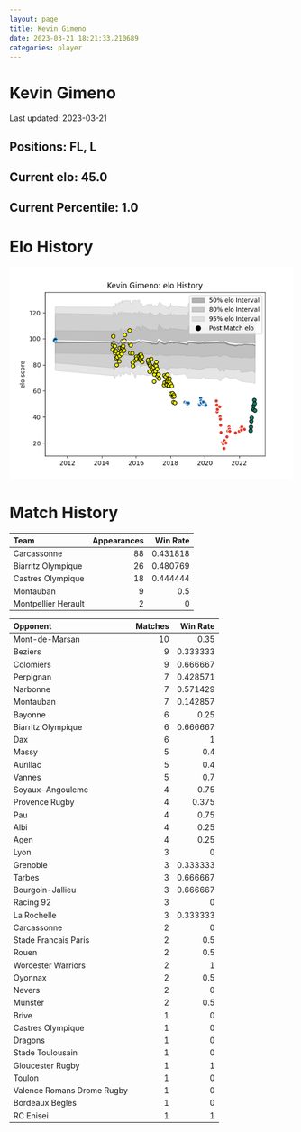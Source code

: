 ```yaml
---  
layout: page  
title: Kevin Gimeno  
date: 2023-03-21 18:21:33.210689  
categories: player  
---
```

# Kevin Gimeno


Last updated: 2023-03-21
## Positions: FL, L

## Current elo: 45.0

## Current Percentile: 1.0

# Elo History


![elo history](history_KevinGimeno.png)
# Match History


| Team                |   Appearances |   Win Rate |
|:--------------------|--------------:|-----------:|
| Carcassonne         |            88 |   0.431818 |
| Biarritz Olympique  |            26 |   0.480769 |
| Castres Olympique   |            18 |   0.444444 |
| Montauban           |             9 |   0.5      |
| Montpellier Herault |             2 |   0        |

| Opponent                   |   Matches |   Win Rate |
|:---------------------------|----------:|-----------:|
| Mont-de-Marsan             |        10 |   0.35     |
| Beziers                    |         9 |   0.333333 |
| Colomiers                  |         9 |   0.666667 |
| Perpignan                  |         7 |   0.428571 |
| Narbonne                   |         7 |   0.571429 |
| Montauban                  |         7 |   0.142857 |
| Bayonne                    |         6 |   0.25     |
| Biarritz Olympique         |         6 |   0.666667 |
| Dax                        |         6 |   1        |
| Massy                      |         5 |   0.4      |
| Aurillac                   |         5 |   0.4      |
| Vannes                     |         5 |   0.7      |
| Soyaux-Angouleme           |         4 |   0.75     |
| Provence Rugby             |         4 |   0.375    |
| Pau                        |         4 |   0.75     |
| Albi                       |         4 |   0.25     |
| Agen                       |         4 |   0.25     |
| Lyon                       |         3 |   0        |
| Grenoble                   |         3 |   0.333333 |
| Tarbes                     |         3 |   0.666667 |
| Bourgoin-Jallieu           |         3 |   0.666667 |
| Racing 92                  |         3 |   0        |
| La Rochelle                |         3 |   0.333333 |
| Carcassonne                |         2 |   0        |
| Stade Francais Paris       |         2 |   0.5      |
| Rouen                      |         2 |   0.5      |
| Worcester Warriors         |         2 |   1        |
| Oyonnax                    |         2 |   0.5      |
| Nevers                     |         2 |   0        |
| Munster                    |         2 |   0.5      |
| Brive                      |         1 |   0        |
| Castres Olympique          |         1 |   0        |
| Dragons                    |         1 |   0        |
| Stade Toulousain           |         1 |   0        |
| Gloucester Rugby           |         1 |   1        |
| Toulon                     |         1 |   0        |
| Valence Romans Drome Rugby |         1 |   0        |
| Bordeaux Begles            |         1 |   0        |
| RC Enisei                  |         1 |   1        |